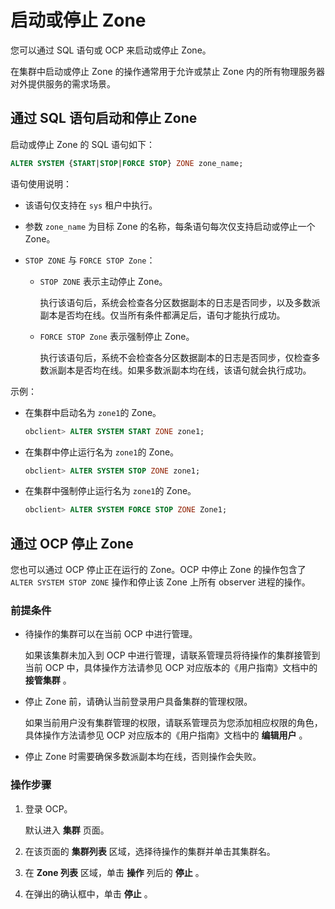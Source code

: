 启动或停止 Zone 
===============================

您可以通过 SQL 语句或 OCP 来启动或停止 Zone。

在集群中启动或停止 Zone 的操作通常用于允许或禁止 Zone 内的所有物理服务器对外提供服务的需求场景。

通过 SQL 语句启动和停止 Zone 
----------------------------------------

启动或停止 Zone 的 SQL 语句如下：

```sql
ALTER SYSTEM {START|STOP|FORCE STOP} ZONE zone_name;
```



语句使用说明：

* 该语句仅支持在 `sys` 租户中执行。

  

* 参数 `zone_name` 为目标 Zone 的名称，每条语句每次仅支持启动或停止一个 Zone。

  

* `STOP ZONE` 与 `FORCE STOP Zone`：

  * `STOP ZONE` 表示主动停止 Zone。

    执行该语句后，系统会检查各分区数据副本的日志是否同步，以及多数派副本是否均在线。仅当所有条件都满足后，语句才能执行成功。
    
  
  * `FORCE STOP Zone` 表示强制停止 Zone。

    执行该语句后，系统不会检查各分区数据副本的日志是否同步，仅检查多数派副本是否均在线。如果多数派副本均在线，该语句就会执行成功。
    
  

  




示例：

* 在集群中启动名为 `zone1`的 Zone。

  ```sql
  obclient> ALTER SYSTEM START ZONE zone1;
  ```

  

* 在集群中停止运行名为 `zone1`的 Zone。

  ```sql
  obclient> ALTER SYSTEM STOP ZONE zone1;
  ```

  

* 在集群中强制停止运行名为 `zone1`的 Zone。

  ```sql
  obclient> ALTER SYSTEM FORCE STOP ZONE Zone1;
  ```

  




通过 OCP 停止 Zone 
-----------------------------------

您也可以通过 OCP 停止正在运行的 Zone。OCP 中停止 Zone 的操作包含了 `ALTER SYSTEM STOP ZONE` 操作和停止该 Zone 上所有 observer 进程的操作。

### 前提条件 

* 待操作的集群可以在当前 OCP 中进行管理。

  如果该集群未加入到 OCP 中进行管理，请联系管理员将待操作的集群接管到当前 OCP 中，具体操作方法请参见 OCP 对应版本的《用户指南》文档中的 **接管集群** 。
  

* 停止 Zone 前，请确认当前登录用户具备集群的管理权限。

  如果当前用户没有集群管理的权限，请联系管理员为您添加相应权限的角色，具体操作方法请参见 OCP 对应版本的《用户指南》文档中的 **编辑用户** 。
  

* 停止 Zone 时需要确保多数派副本均在线，否则操作会失败。

  




### 操作步骤 

1. 登录 OCP。

   默认进入 **集群** 页面。
   

2. 在该页面的 **集群列表** 区域，选择待操作的集群并单击其集群名。

   

3. 在 **Zone 列表** 区域，单击 **操作** 列后的 **停止** 。

   

4. 在弹出的确认框中，单击 **停止** 。

   



